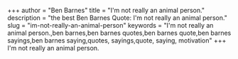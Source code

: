 +++
author = "Ben Barnes"
title = "I'm not really an animal person."
description = "the best Ben Barnes Quote: I'm not really an animal person."
slug = "im-not-really-an-animal-person"
keywords = "I'm not really an animal person.,ben barnes,ben barnes quotes,ben barnes quote,ben barnes sayings,ben barnes saying,quotes, sayings,quote, saying, motivation"
+++
I'm not really an animal person.
